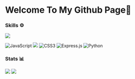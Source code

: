 # Welcome To My Github Page👋

### Skills ⚙️
<img src="https://tenor.com/bnuy3.gif">
<p align=left>
<img src="https://img.shields.io/badge/javascript-%23323330.svg?style=for-the-badge&amp;logo=javascript&amp;logoColor=%23F7DF1E" alt="JavaScript">
<img src="https://ziadoua.github.io/m3-Markdown-Badges/badges/HTML/html1.svg">
<img src="https://img.shields.io/badge/css3-%231572B6.svg?style=for-the-badge&amp;logo=css3&amp;logoColor=white" alt="CSS3">
<img src="https://img.shields.io/badge/express.js-%23404d59.svg?style=for-the-badge&amp;logo=express&amp;logoColor=%2361DAFB" alt="Express.js">
<img src="https://img.shields.io/badge/python-3670A0?style=for-the-badge&amp;logo=python&amp;logoColor=ffdd54" alt="Python">
</p>

### Stats 📊


<p align=left>
<img src="https://komarev.com/ghpvc/?username=ValentinLvrr&amp;color=blue&amp;style=for-the-badge">
<img src="https://img.shields.io/github/stars/ValentinLvrr?style=for-the-badge&amp;?affiliations=OWNER%2CCOLLABORATOR">
</p>
